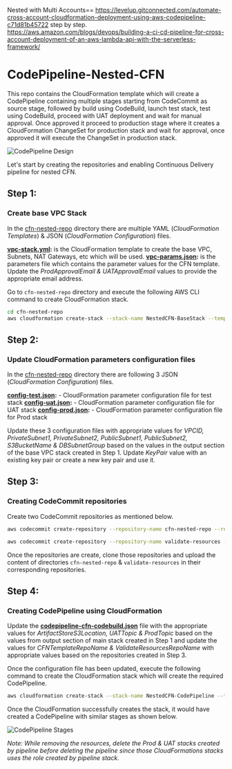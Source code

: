 Nested with Multi Accounts== https://levelup.gitconnected.com/automate-cross-account-cloudformation-deployment-using-aws-codepipeline-c71d81b45722
step by step. https://aws.amazon.com/blogs/devops/building-a-ci-cd-pipeline-for-cross-account-deployment-of-an-aws-lambda-api-with-the-serverless-framework/
# CodePipeline-Nested-CFN

This repo contains the CloudFormation template which will create a CodePipeline containing multiple stages starting from CodeCommit as source stage, followed by build using CodeBuild, launch test stack, test using CodeBuild, proceed with UAT deployment and wait for manual approval. Once approved it proceed to production stage where it creates a CloudFormation ChangeSet for production stack and wait for approval, once approved it will execute the ChangeSet in production stack.

![CodePipeline Design](images/Pipeline_Design.png)

Let's start by creating the repositories and enabling Continuous Delivery pipeline for nested CFN.

## Step 1:

### Create base VPC Stack
In the [cfn-nested-repo](cfn-nested-repo/) directory there are multiple YAML (*CloudFormation Templates*) & JSON (*CloudFormation Configuration*) files.

**[vpc-stack.yml](cfn-nested-repo/vpc-stack.yml):** is the CloudFormation template to create the base VPC, Subnets, NAT Gateways, etc which will be used.
**[vpc-params.json](cfn-nested-repo/vpc-params.json):** is the parameters file which contains the parameter values for the CFN template. Update the *ProdApprovalEmail & UATApprovalEmail* values to provide the appropriate email address.

Go to `cfn-nested-repo` directory and execute the following AWS CLI command to create CloudFormation stack.

```bash
cd cfn-nested-repo
aws cloudformation create-stack --stack-name NestedCFN-BaseStack --template-body file://vpc-stack.yml --parameters file://vpc-params.json
```

## Step 2:

### Update CloudFormation parameters configuration files
In the [cfn-nested-repo](cfn-nested-repo/) directory there are following 3 JSON (*CloudFormation Configuration*) files.

**[config-test.json](cfn-nested-repo/config-test.json):** - CloudFormation parameter configuration file for test stack
**[config-uat.json](cfn-nested-repo/config-uat.json):** - CloudFormation parameter configuration file for UAT stack
**[config-prod.json](cfn-nested-repo/config-prod.json):** - CloudFormation parameter configuration file for Prod stack

Update these 3 configuration files with appropriate values for *VPCID, PrivateSubnet1, PrivateSubnet2, PublicSubnet1, PublicSubnet2, S3BucketName & DBSubnetGroup* based on the values in the output section of the base VPC stack created in Step 1. Update *KeyPair* value with an existing key pair or create a new key pair and use it.

## Step 3:

### Creating CodeCommit repositories
Create two CodeCommit repositories as mentioned below.

```bash
aws codecommit create-repository --repository-name cfn-nested-repo --repository-description "Repository for CloudFormation templates"

aws codecommit create-repository --repository-name validate-resources --repository-description "Repository for unit testing CloudFormation resources"
```

Once the repositories are create, clone those repositories and upload the content of directories `cfn-nested-repo` & `validate-resources` in their corresponding repositories.

## Step 4:

### Creating CodePipeline using CloudFormation

Update the **[codepipeline-cfn-codebuild.json](codepipeline-cfn-codebuild.json)** file with the appropriate values for *ArtifactStoreS3Location, UATTopic & ProdTopic* based on the values from output section of main stack created in Step 1 and update the values for *CFNTemplateRepoName & ValidateResourcesRepoName* with appropriate values based on the repositories created in Step 3.

Once the configuration file has been updated, execute the following command to create the CloudFormation stack which will create the required CodePipeline.

```bash
aws cloudformation create-stack --stack-name NestedCFN-CodePipeline --template-body file://codepipeline-cfn-codebuild.yml --parameters file://codepipeline-cfn-codebuild.json --capabilities CAPABILITY_NAMED_IAM
```

Once the CloudFormation successfully creates the stack, it would have created a CodePipeline with similar stages as shown below.

![CodePipeline Stages](images/Pipeline_Flow.png)

_Note: While removing the resources, delete the Prod & UAT stacks created by pipeline before deleting the pipeline since those CloudFormations stacks uses the role created by pipeline stack._
